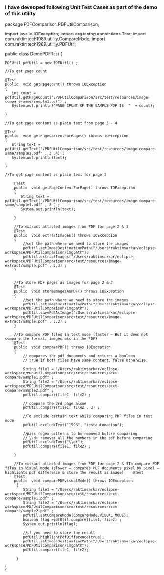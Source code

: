 ### I have deveoped following Unit Test Cases as part of the demo of this utility ###
package PDFComparison.PDFUtilComparison;

import java.io.IOException;
import org.testng.annotations.Test;
import com.raktimtech1989.utility.CompareMode;
import com.raktimtech1989.utility.PDFUtil;

public class DemoPDFTest {
	
	PDFUtil pdfUtil = new PDFUtil() ;
	
	//To get page count
	
	@Test
	public  void getPageCount() throws IOException
	{
	   int count =  pdfUtil.getPageCount("/PDFUtilComparison/src/test/resources/image-compare-same/sample1.pdf") ;  
	   System.out.println("PAGE CPUNT OF THE SAMPLE PDF IS  "  + count);
		
	}
	
	//To get page content as plain text from page 3 - 4
	
	@Test
	public  void getPageContentForPages() throws IOException
	{
	   String text =  pdfUtil.getText("/PDFUtilComparison/src/test/resources/image-compare-same/sample1.pdf" , 3 ,4) ;  
	   System.out.println(text);
		
	}
	
	//To get page content as plain text for page 3
	
		@Test
		public  void getPageContentForPage() throws IOException
		{
		   String text =  pdfUtil.getText("/PDFUtilComparison/src/test/resources/image-compare-same/sample1.pdf" , 3 ) ;  
		   System.out.println(text);
			
		}
		
		//To extract attached images from PDF for page-2 & 3
		@Test
		public  void extractImages() throws IOException
		{
		    //set the path where we need to store the images
			pdfUtil.setImageDestinationPath("/Users/raktimsarkar/eclipse-workspace/PDFUtilComparison/imgpath");
			pdfUtil.extractImages("/Users/raktimsarkar/eclipse-workspace/PDFUtilComparison/src/test/resources/image-extract/sample.pdf" , 2,3) ;			
		}
		
		
		//To store PDF pages as images for page 2 & 3
		@Test
		public  void storeImagesAsPDF() throws IOException
		{
		    //set the path where we need to store the images
			pdfUtil.setImageDestinationPath("/Users/raktimsarkar/eclipse-workspace/PDFUtilComparison/imgpath");
			pdfUtil.savePdfAsImage("/Users/raktimsarkar/eclipse-workspace/PDFUtilComparison/src/test/resources/image-extract/sample.pdf" , 2,3) ;			
		}
		
		//To compare PDF files in text mode (faster – But it does not compare the format, images etc in the PDF)
		@Test
		public  void comparePDF() throws IOException
		{
			// compares the pdf documents and returns a boolean
			// true if both files have same content. false otherwise.
			
			String file1 = "/Users/raktimsarkar/eclipse-workspace/PDFUtilComparison/src/test/resources/text-compare/sample1.pdf" ;
			String file2 = "/Users/raktimsarkar/eclipse-workspace/PDFUtilComparison/src/test/resources/text-compare/sample2.pdf" ;
			pdfUtil.compare(file1, file2) ;
			
			// compare the 3rd page alone
			pdfUtil.compare(file1, file2 , 3) ;
			
			//To exclude certain text while comparing PDF files in text mode
			pdfUtil.excludeText("1998", "testautomation");
			
			//pass regex patterns to be removed before comparing
			// \\d+ removes all the numbers in the pdf before comparing
			pdfUtil.excludeText("\\d+");
			pdfUtil.compare(file1, file2) ;
			
		}
		
		//To extract attached images from PDF for page-2 & 3To compare PDF files in Visual mode (slower – compares PDF documents pixel by pixel – highlights pdf difference & store the result as image)	@Test
		@Test		
		public  void comparePDFvisualMode() throws IOException
		 {
			String file1 = "/Users/raktimsarkar/eclipse-workspace/PDFUtilComparison/src/test/resources/text-compare/sample1.pdf" ;
			String file2 = "/Users/raktimsarkar/eclipse-workspace/PDFUtilComparison/src/test/resources/text-compare/sample2.pdf" ;
			pdfUtil.setCompareMode(CompareMode.VISUAL_MODE);
			boolean flag =pdfUtil.compare(file1, file2) ;
			System.out.println(flag);
			
			//if you need to store the result
			pdfUtil.highlightPdfDifference(true);
			pdfUtil.setImageDestinationPath("/Users/raktimsarkar/eclipse-workspace/PDFUtilComparison/imgpath");
			pdfUtil.compare(file1, file2);
			
		 }
		
}

